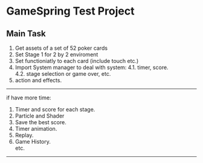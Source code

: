 GameSpring Test Project
======
Main Task
---

1. Get assets of a set of 52 poker cards
2. Set Stage 1 for 2 by 2 enviroment  
3. Set functioniatly to each card (include touch etc.)
4. Import System manager to deal with system:
4.1. timer, score.  
4.2. stage selection or game over, etc.  
5. action and effects.

----
if have more time:
1. Timer and score for each stage.
2. Particle and Shader
3. Save the best score.
4. Timer animation.
5. Replay.
6. Game History.  
etc.

---